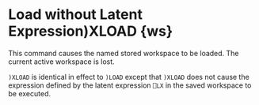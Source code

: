 




<h1 class="heading"><span class="name">Load without Latent Expression</span><span class="command">)XLOAD {ws}</span></h1>

This command causes the named stored workspace to be loaded.  The current active workspace is lost.


`)XLOAD` is identical in effect to `)LOAD` except that `)XLOAD` does not cause the expression defined by the latent expression `⎕LX` in the saved workspace to be executed.




